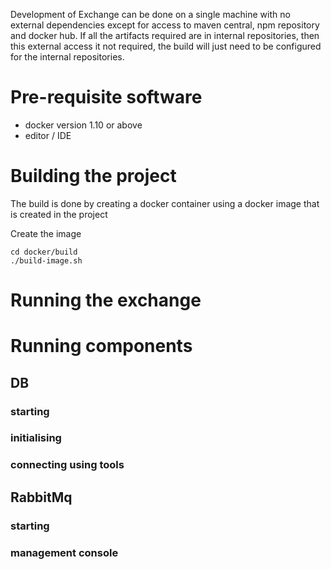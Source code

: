 
Development of Exchange can be done on a single machine with no external dependencies except for access to maven central,  npm repository and docker hub. 
If all the artifacts required are in internal repositories, then this external access it not required, the build will just need to be configured for the 
internal repositories.


# Pre-requisite software

* docker version 1.10 or above
* editor / IDE

# Building the project

The build is done by creating a docker container using a docker image that is created in the project

Create the image

    cd docker/build
    ./build-image.sh
    

# Running the exchange



# Running components

## DB

### starting

### initialising

### connecting using tools
   
    
## RabbitMq
    
### starting

### management console

